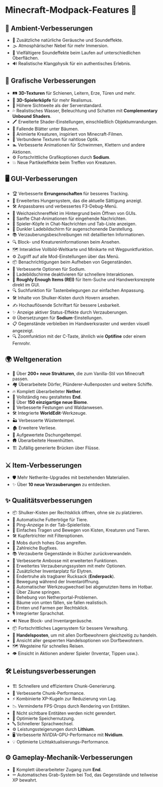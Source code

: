 # Minecraft-Modpack-Features 🚀

## 🌟 Ambient-Verbesserungen
- 🎵 Zusätzliche natürliche Geräusche und Soundeffekte.
- 🌫️ Atmosphärischer Nebel für mehr Immersion.
- 👣 Vielfältigere Soundeffekte beim Laufen auf unterschiedlichen Oberflächen.
- 🔊 Realistische Klangphysik für ein authentisches Erlebnis.

## 🎨 Grafische Verbesserungen
- 🛤️ **3D-Texturen** für Schienen, Leitern, Erze, Türen und mehr.
- 🗿 **3D-Spielerköpfe** für mehr Realismus.
- 🔭 Höhere Sichtweite als der Serverstandard.
- 💦 Realistisches Wasser, Beleuchtung und Schatten mit **Complementary Unbound Shaders**.
- 🖍️ Erweiterte Shader-Einstellungen, einschließlich Objektumrandungen.
- 🍂 Fallende Blätter unter Bäumen.
- 🐾 Animierte Kreaturen, inspiriert von Minecraft-Filmen.
- 🧩 Verbundene Texturen für nahtlose Optik.
- 🏊 Verbesserte Animationen für Schwimmen, Klettern und andere Aktionen.
- ⚙️ Fortschrittliche Grafikoptionen durch **Sodium**.
- 💥 Neue Partikeleffekte beim Treffen von Kreaturen.

## 🖥️ GUI-Verbesserungen
- 🏆 Verbesserte **Errungenschaften** für besseres Tracking.
- 🍗 Erweitertes Hungersystem, das die aktuelle Sättigung anzeigt.
- 🛠️ Anpassbares und verbessertes F3-Debug-Menü.
- 🌁 Weichzeichnereffekt im Hintergrund beim Öffnen von GUIs.
- 💬 Sanfte Chat-Animationen für eingehende Nachrichten.
- 👤 Spieler-Köpfe in Chat-Nachrichten und Tab-Liste anzeigen.
- 🌙 Dunkler Ladebildschirm für augenschonende Darstellung.
- 📚 Verzauberungsbeschreibungen mit detaillierten Informationen.
- 🔍 Block- und Kreatureninformationen beim Ansehen.
- 🗺️ Interaktive Vollbild-Weltkarte und Minikarte mit Wegpunktfunktion.
- ⚙️ Zugriff auf alle Mod-Einstellungen über das Menü.
- 📦 Benachrichtigungen beim Aufheben von Gegenständen.
- 🔧 Verbesserte Optionen für Sodium.
- 🚫 Ladebildschirme deaktivieren für schnellere Interaktionen.
- 📜 **Roughly Enough Items (REI)** für Item-Suche und Handwerksrezepte direkt im GUI.
- 🔍 Suchfunktion für Tastenbelegungen zur einfachen Anpassung.
- 🛠️ Inhalte von Shulker-Kisten durch Hovern ansehen.
- ✍️ Hochauflösende Schriftart für bessere Lesbarkeit.
- ✨ Anzeige aktiver Status-Effekte durch Verzauberungen.
- 🌐 Übersetzungen für **Sodium**-Einstellungen.
- 📋 Gegenstände verbleiben im Handwerksraster und werden visuell angezeigt.
- 🔍 Zoomfunktion mit der C-Taste, ähnlich wie **Optifine** oder einem Fernrohr.

## 🌍 Weltgeneration
- 🏰 Über **200+ neue Strukturen**, die zum Vanilla-Stil von Minecraft passen.
- 🏘️ Überarbeitete Dörfer, Plünderer-Außenposten und weitere Schiffe.
- 🔥 Komplett überarbeiteter **Nether**.
- 🌌 Vollständig neu gestaltetes **End**.
- 🌳 Über **150 einzigartige neue Biome**.
- 🏯 Verbesserte Festungen und Waldanwesen.
- 🛠️ Integrierte **WorldEdit**-Werkzeuge.
- 🏜️ Verbesserte Wüstentempel.
- 🏚️ Erweitere Verliese.
- 🌴 Aufgewertete Dschungeltempel.
- 🛖 Überarbeitete Hexenhütten.
- 🏗️ Zufällig generierte Brücken über Flüsse.

## ⚔️ Item-Verbesserungen
- 🛡️ Mehr Netherite-Upgrades mit bestehenden Materialien.
- ✨ Über **10 neue Verzauberungen** zu entdecken.

## ✨ Qualitätsverbesserungen
- 📦 Shulker-Kisten per Rechtsklick öffnen, ohne sie zu platzieren.
- 🐄 Automatische Futtertröge für Tiere.
- 📶 Ping-Anzeige in der Tab-Spielerliste.
- 🐾 Einfaches Tragen und Bewegen von Kisten, Kreaturen und Tieren.
- 🛠️ Kupfertrichter mit Filteroptionen.
- 🌱 Mobs durch hohes Gras angreifen.
- 🐛 Zahlreiche Bugfixes.
- 📚 Verzauberte Gegenstände in Bücher zurückverwandeln.
- 🔨 Verbesserte Ambosse mit erweiterten Funktionen.
- 📖 Erweitertes Verzauberungssystem mit mehr Optionen.
- 🎒 Zusätzlicher Inventarplatz für Elytren.
- 🎒 Endertruhe als tragbarer Rucksack (**Enderpack**).
- 🚶 Bewegung während der Inventaröffnung.
- 🔄 Automatischer Werkzeugwechsel bei abgenutzten Items im Hotbar.
- 🧗 Über Zäune springen.
- 🔧 Behebung von Netherportal-Problemen.
- 🌲 Bäume von unten fällen, sie fallen realistisch.
- 🌾 Ernten und Farmen per Rechtsklick.
- 🎙️ Integrierter Sprachchat.
- 🔊 Neue Block- und Inventargeräusche.
- 📦 Fortschrittliches Lagersystem für bessere Verwaltung.
- 💱 **Handelsposten**, um mit allen Dorfbewohnern gleichzeitig zu handeln.
- 📜 Ansicht aller gesperrten Handelsoptionen von Dorfbewohnern.
- 🗺️ Wegsteine für schnelles Reisen.
- 👁️ Einsicht in Aktionen anderer Spieler (Inventar, Tippen usw.).

## 🛠️ Leistungsverbesserungen
- 🏗️ Schnellere und effizientere Chunk-Generierung.
- 🚀 Verbesserte Chunk-Performance.
- ⚡ Kombinierte XP-Kugeln zur Reduzierung von Lag.
- 📉 Verminderte FPS-Drops durch Rendering von Entitäten.
- 🚫 Nicht sichtbare Entitäten werden nicht gerendert.
- 🧠 Optimierte Speichernutzung.
- 🔤 Schnellerer Sprachwechsel.
- ⚙️ Leistungssteigerungen durch **Lithium**.
- 🖥️ Verbesserte NVIDIA-GPU-Performance mit **Nvidium**.
- 💡 Optimierte Lichtaktualisierungs-Performance.

## ⚙️ Gameplay-Mechanik-Verbesserungen
- 🌌 Komplett überarbeiteter Zugang zum **End**.
- ⚰️ Automatisches Grab-System bei Tod, das Gegenstände und teilweise XP bewahrt.
